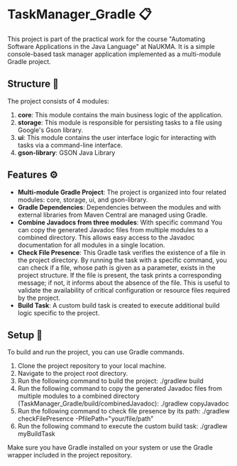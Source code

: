 # TaskManager_Gradle :clipboard:

This project is part of the practical work for the course "Automating Software Applications in the Java Language" at NaUKMA. It is a simple console-based task manager application implemented as a multi-module Gradle project.

## Structure :open_file_folder:

The project consists of 4 modules:

1. **core**: This module contains the main business logic of the application.
2. **storage**: This module is responsible for persisting tasks to a file using Google's Gson library.
3. **ui**: This module contains the user interface logic for interacting with tasks via a command-line interface.
4. **gson-library**: GSON Java Library

## Features :gear:

- **Multi-module Gradle Project**: The project is organized into four related modules: core, storage, ui, and gson-library.
- **Gradle Dependencies**: Dependencies between the modules and with external libraries from Maven Central are managed using Gradle.
- **Combine Javadocs from three modules**: With specific command You can copy the generated Javadoc files from multiple modules to a combined directory. This allows easy access to the Javadoc documentation for all modules in a single location.
- **Check File Presence**: This Gradle task verifies the existence of a file in the project directory. By running the task with a specific command, you can check if a file, whose path is given as a parameter, exists in the project structure. If the file is present, the task prints a corresponding message; if not, it informs about the absence of the file. This is useful to validate the availability of critical configuration or resource files required by the project.
- **Build Task**: A custom build task is created to execute additional build logic specific to the project.

## Setup :wrench:

To build and run the project, you can use Gradle commands.

1. Clone the project repository to your local machine.
2. Navigate to the project root directory.
3. Run the following command to build the project:
./gradlew build
4. Run the following command to copy the generated Javadoc files from multiple modules to a combined directory (TaskManager_Gradle/build/combinedJavadoc):
./gradlew copyJavadoc
5. Run the following command to check file presence by its path:
./gradlew checkFilePresence -PfilePath="your/file/path"
6. Run the following command to execute the custom build task:
./gradlew myBuildTask

Make sure you have Gradle installed on your system or use the Gradle wrapper included in the project repository.
